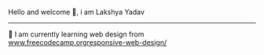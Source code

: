 Hello and welcome 👋, i am Lakshya Yadav
_______________________________________________________________________________________________________________________________________________________________________________________________________________________

🌱 I am currently learning web design from www.freecodecamp.orgresponsive-web-design/


<!--
**Lakshya-ydv/Lakshya-ydv** is a ✨ _special_ ✨ repository because its `README.md` (this file) appears on your GitHub profile.

Here are some ideas to get you started:

- 🔭 I’m currently working on ...
- 🌱 I’m currently learning ...
- 👯 I’m looking to collaborate on ...
- 🤔 I’m looking for help with ...
- 💬 Ask me about ...
- 📫 How to reach me: ...
- 😄 Pronouns: ...
- ⚡ Fun fact: ...
-->
